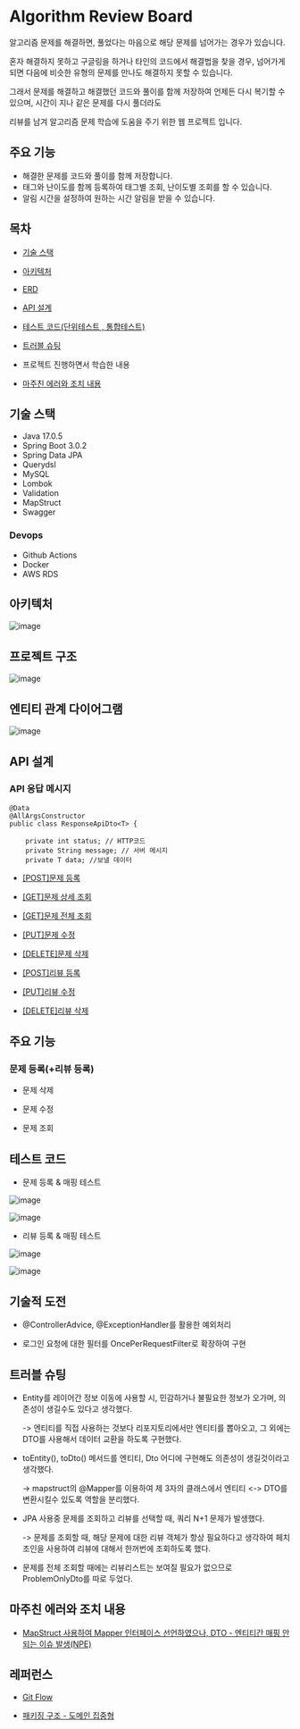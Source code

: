 # Algorithm Review Board

알고리즘 문제를 해결하면, 풀었다는 마음으로 해당 문제를 넘어가는 경우가 있습니다.

혼자 해결하지 못하고 구글링을 하거나 타인의 코드에서 해결법을 찾을 경우, 넘어가게 되면 다음에 비슷한 유형의 문제를 만나도 해결하지 못할 수 있습니다.

그래서 문제를 해결하고 해결했던 코드와 풀이를 함께 저장하여 언제든 다시 복기할 수 있으며, 시간이 지나 같은 문제를 다시 풀더라도 

리뷰를 남겨 알고리즘 문제 학습에 도움을 주기 위한 웹 프로젝트 입니다.

## 주요 기능

- 해결한 문제를 코드와 풀이를 함께 저장합니다.
- 태그와 난이도를 함께 등록하여 태그별 조회, 난이도별 조회를 할 수 있습니다.
- 알림 시간을 설정하여 원하는 시간 알림을 받을 수 있습니다.



## 목차

- [기술 스택](#기술-스택)

- [아키텍처](#아키텍처)

- [ERD](#엔티티-관계-다이어그램)

- [API 설계](#api-설계)

- [테스트 코드(단위테스트 , 통합테스트)](#테스트-코드)

- [트러블 슈팅](#트러블-슈팅)

- 프로젝트 진행하면서 학습한 내용

- [마주친 에러와 조치 내용](#마주친-에러와-조치-내용) 

## 기술 스택

- Java 17.0.5
- Spring Boot 3.0.2
- Spring Data JPA
- Querydsl
- MySQL
- Lombok
- Validation
- MapStruct
- Swagger

### Devops

- Github Actions
- Docker
- AWS RDS

## 아키텍처

![image](https://user-images.githubusercontent.com/93868431/219997375-f33ffbab-1e73-4865-9f8f-1179667c4c53.png)



## 프로젝트  구조

![image](https://user-images.githubusercontent.com/93868431/218949577-fe7ebaf4-11f8-418f-a3d0-9aecf77e93ee.png)


## 엔티티 관계 다이어그램

![image](https://user-images.githubusercontent.com/93868431/216944449-49d25ef3-5339-4b16-ad3f-26e509973e74.png)


## API 설계

### API 응답 메시지

```
@Data
@AllArgsConstructor
public class ResponseApiDto<T> {

    private int status; // HTTP코드 
    private String message; // 서버 메시지
    private T data; //보낼 데이터
```

- [[POST]문제 등록](https://github.com/waveofmymind/myarh/wiki/%5BPOST%5D%EB%AC%B8%EC%A0%9C-%EB%93%B1%EB%A1%9D)

- [[GET]문제 상세 조회](https://github.com/waveofmymind/myarh/wiki/%5BGET%5D-%EB%AC%B8%EC%A0%9C-%EC%83%81%EC%84%B8-%EC%A1%B0%ED%9A%8C)

- [[GET]문제 전체 조회](https://github.com/waveofmymind/myarh/wiki/%5BGET%5D-%EC%A0%84%EC%B2%B4-%EB%AC%B8%EC%A0%9C-%EC%A1%B0%ED%9A%8C)

- [[PUT]문제 수정](https://github.com/waveofmymind/myarh/wiki/%5BPUT%5D-%EB%AC%B8%EC%A0%9C-%EC%88%98%EC%A0%95)

- [[DELETE]문제 삭제](https://github.com/waveofmymind/myarh/wiki/%5BDELETE%5D-%EB%AC%B8%EC%A0%9C-%EC%82%AD%EC%A0%9CC)

- [[POST]리뷰 등록](https://github.com/waveofmymind/myarh/wiki/%5BPOST%5D-%EB%A6%AC%EB%B7%B0-%EB%93%B1%EB%A1%9D)

- [[PUT]리뷰 수정]()

- [[DELETE]리뷰 삭제](https://github.com/waveofmymind/myarh/wiki/%5BDELETE%5D-%EB%A6%AC%EB%B7%B0-%EC%82%AD%EC%A0%9C)



## 주요 기능

### 문제 등록(+리뷰 등록)

- 문제 삭제

- 문제 수정

- 문제 조회

## 테스트 코드

- 문제 등록 & 매핑 테스트

![image](https://user-images.githubusercontent.com/93868431/218948990-3d267c94-514a-40f3-99dd-3e4ddea2957b.png)
  
![image](https://user-images.githubusercontent.com/93868431/218949117-e7bbafc3-a8fb-4c7a-86e1-037593d5fae1.png)

- 리뷰 등록 & 매핑 테스트

![image](https://user-images.githubusercontent.com/93868431/218939715-8d5bfe7b-0318-4e79-ab68-85b2ace10d5e.png)
  
![image](https://user-images.githubusercontent.com/93868431/218949229-7baebdeb-c37a-4b51-93db-86014f4f07c0.png)




## 기술적 도전

- @ControllerAdvice, @ExceptionHandler를 활용한 예외처리

- 로그인 요청에 대한 필터를 OncePerRequestFilter로 확장하여 구현


## 트러블 슈팅

- Entity를 레이어간 정보 이동에 사용할 시, 민감하거나 불필요한 정보가 오가며, 의존성이 생길수도 있다고 생각했다.
  
  -> 엔티티를 직접 사용하는 것보다 리포지토리에서만 엔티티를 뽑아오고, 그 외에는 DTO를 사용해서 데이터 교환을 하도록 구현했다.

- toEntity(), toDto() 메서드를 엔티티, Dto 어디에 구현해도 의존성이 생길것이라고 생각했다.

  -> mapstruct의 @Mapper를 이용하여 제 3자의 클래스에서 엔티티 <-> DTO를 변환시킬수 있도록  역할을 분리했다.
  
- JPA 사용중 문제를 조회하고 리뷰를 선택할 때, 쿼리 N+1 문제가 발생했다.

  -> 문제를 조회할 때, 해당 문제에 대한 리뷰 객체가 항상 필요하다고 생각하여 페치 조인을 사용하여 리뷰에 대해서 한꺼번에 조회하도록 했다.
  
- 문제를 전체 조회할 때에는 리뷰리스트는 보여질 필요가 없으므로 ProblemOnlyDto를 따로 두었다. 



## 마주친 에러와 조치 내용 

- [MapStruct 사용하여 Mapper 인터페이스 선언하였으나, DTO - 엔티티간 매핑 안되는 이슈 발생(NPE)](https://waveofymymind.tistory.com/74)

## 레퍼런스

- [Git Flow](https://gyoogle.dev/blog/github/Git%20vs%20GitHub%20vs%20GitLab%20Flow.html)

- [패키징 구조 - 도메인 집중형](https://github.com/cheese10yun/spring-guide/blob/master/docs/directory-guide.md)
